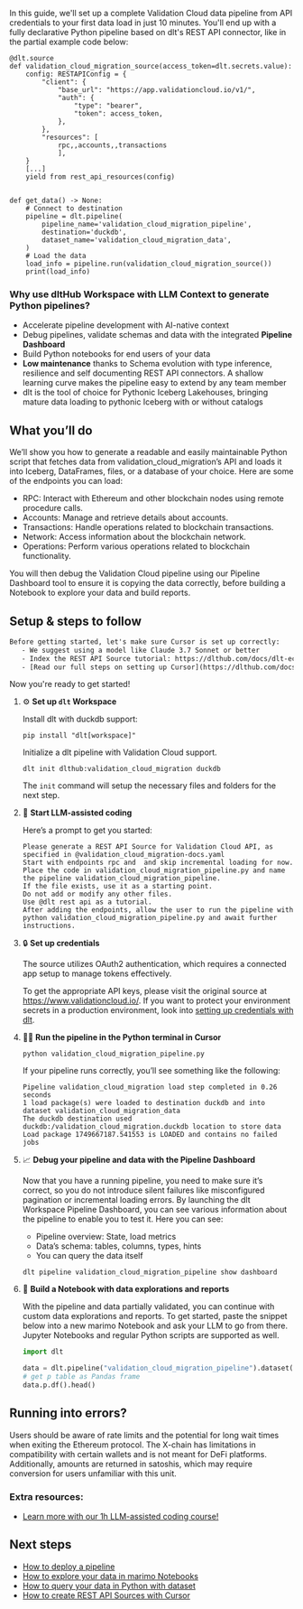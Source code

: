 In this guide, we'll set up a complete Validation Cloud data pipeline from API credentials to your first data load in just 10 minutes. You'll end up with a fully declarative Python pipeline based on dlt's REST API connector, like in the partial example code below:

```python-outcome
@dlt.source
def validation_cloud_migration_source(access_token=dlt.secrets.value):
    config: RESTAPIConfig = {
        "client": {
            "base_url": "https://app.validationcloud.io/v1/",
            "auth": {
                "type": "bearer",
                "token": access_token,
            },
        },
        "resources": [
            rpc,,accounts,,transactions
            ],
    }
    [...]
    yield from rest_api_resources(config)


def get_data() -> None:
    # Connect to destination
    pipeline = dlt.pipeline(
        pipeline_name='validation_cloud_migration_pipeline',
        destination='duckdb',
        dataset_name='validation_cloud_migration_data', 
    )
    # Load the data
    load_info = pipeline.run(validation_cloud_migration_source())
    print(load_info) 
```

### Why use dltHub Workspace with LLM Context to generate Python pipelines?

- Accelerate pipeline development with AI-native context
- Debug pipelines, validate schemas and data with the integrated **Pipeline Dashboard**
- Build Python notebooks for end users of your data
- **Low maintenance** thanks to Schema evolution with type inference, resilience and self documenting REST API connectors. A shallow learning curve makes the pipeline easy to extend by any team member
- dlt is the tool of choice for Pythonic Iceberg Lakehouses, bringing mature data loading to pythonic Iceberg with or without catalogs

## What you’ll do

We’ll show you how to generate a readable and easily maintainable Python script that fetches data from validation_cloud_migration’s API and loads it into Iceberg, DataFrames, files, or a database of your choice. Here are some of the endpoints you can load:

- RPC: Interact with Ethereum and other blockchain nodes using remote procedure calls.
- Accounts: Manage and retrieve details about accounts.
- Transactions: Handle operations related to blockchain transactions.
- Network: Access information about the blockchain network.
- Operations: Perform various operations related to blockchain functionality.

You will then debug the Validation Cloud pipeline using our Pipeline Dashboard tool to ensure it is copying the data correctly, before building a Notebook to explore your data and build reports.

## Setup & steps to follow

```default
Before getting started, let's make sure Cursor is set up correctly:
   - We suggest using a model like Claude 3.7 Sonnet or better
   - Index the REST API Source tutorial: https://dlthub.com/docs/dlt-ecosystem/verified-sources/rest_api/ and add it to context as **@dlt rest api**
   - [Read our full steps on setting up Cursor](https://dlthub.com/docs/dlt-ecosystem/llm-tooling/cursor-restapi#23-configuring-cursor-with-documentation)
```

Now you're ready to get started!

1. ⚙️ **Set up `dlt` Workspace**
    
    Install dlt with duckdb support:
    ```shell
    pip install "dlt[workspace]"
    ```

    Initialize a dlt pipeline with Validation Cloud support.
    ```shell
    dlt init dlthub:validation_cloud_migration duckdb
    ```

    The `init` command will setup the necessary files and folders for the next step.
    
2. 🤠 **Start LLM-assisted coding**
    
    Here’s a prompt to get you started:
    
    ```prompt
    Please generate a REST API Source for Validation Cloud API, as specified in @validation_cloud_migration-docs.yaml 
    Start with endpoints rpc and  and skip incremental loading for now. 
    Place the code in validation_cloud_migration_pipeline.py and name the pipeline validation_cloud_migration_pipeline. 
    If the file exists, use it as a starting point. 
    Do not add or modify any other files. 
    Use @dlt rest api as a tutorial. 
    After adding the endpoints, allow the user to run the pipeline with python validation_cloud_migration_pipeline.py and await further instructions.
    ```

    
3. 🔒 **Set up credentials** 
    
    The source utilizes OAuth2 authentication, which requires a connected app setup to manage tokens effectively.
    
    To get the appropriate API keys, please visit the original source at https://www.validationcloud.io/.
    If you want to protect your environment secrets in a production environment, look into [setting up credentials with dlt](https://dlthub.com/docs/walkthroughs/add_credentials).
    
4. 🏃‍♀️ **Run the pipeline in the Python terminal in Cursor**
    
    ```shell
    python validation_cloud_migration_pipeline.py
    ```
    
    If your pipeline runs correctly, you’ll see something like the following:
    
    ```shell
    Pipeline validation_cloud_migration load step completed in 0.26 seconds
    1 load package(s) were loaded to destination duckdb and into dataset validation_cloud_migration_data
    The duckdb destination used duckdb:/validation_cloud_migration.duckdb location to store data
    Load package 1749667187.541553 is LOADED and contains no failed jobs
    ```
    
5. 📈 **Debug your pipeline and data with the Pipeline Dashboard**

    Now that you have a running pipeline, you need to make sure it’s correct, so you do not introduce silent failures like misconfigured pagination or incremental loading errors. By launching the dlt Workspace Pipeline Dashboard, you can see various information about the pipeline to enable you to test it. Here you can see:
    - Pipeline overview: State, load metrics
    - Data’s schema: tables, columns, types, hints
    - You can query the data itself
    
    ```shell
    dlt pipeline validation_cloud_migration_pipeline show dashboard
    ```
    
6. 🐍 **Build a Notebook with data explorations and reports**

    With the pipeline and data partially validated, you can continue with custom data explorations and reports. To get started, paste the snippet below into a new marimo Notebook and ask your LLM to go from there. Jupyter Notebooks and regular Python scripts are supported as well.

    
    ```python
    import dlt

   data = dlt.pipeline("validation_cloud_migration_pipeline").dataset()
   # get p table as Pandas frame
   data.p.df().head()
    ```

## Running into errors?

Users should be aware of rate limits and the potential for long wait times when exiting the Ethereum protocol. The X-chain has limitations in compatibility with certain wallets and is not meant for DeFi platforms. Additionally, amounts are returned in satoshis, which may require conversion for users unfamiliar with this unit.

### Extra resources:

- [Learn more with our 1h LLM-assisted coding course!](https://www.youtube.com/watch?v=GGid70rnJuM)

## Next steps

- [How to deploy a pipeline](https://dlthub.com/docs/walkthroughs/deploy-a-pipeline)
- [How to explore your data in marimo Notebooks](https://dlthub.com/docs/general-usage/dataset-access/marimo)
- [How to query your data in Python with dataset](https://dlthub.com/docs/general-usage/dataset-access/dataset)
- [How to create REST API Sources with Cursor](https://dlthub.com/docs/dlt-ecosystem/llm-tooling/cursor-restapi)
